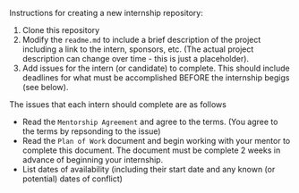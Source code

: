 Instructions for creating a new internship repository:

1. Clone this repository
2. Modify the `readme.md` to include a brief description of the project including a link to the intern, sponsors, etc. (The actual project description can change over time - this is just a placeholder). 
3. Add issues for the intern (or candidate) to complete. This should include deadlines for what must be accomplished BEFORE the internship begigs (see below). 


The issues that each intern should complete are as follows

- Read the `Mentorship Agreement` and agree to the terms. (You agree to the terms by repsonding to the issue) 
- Read the `Plan of Work` document and begin working with your mentor to complete this document. The document must be complete 2 weeks in advance of beginning your internship. 
- List dates of availability (including their start date and any known (or potential) dates of conflict)
